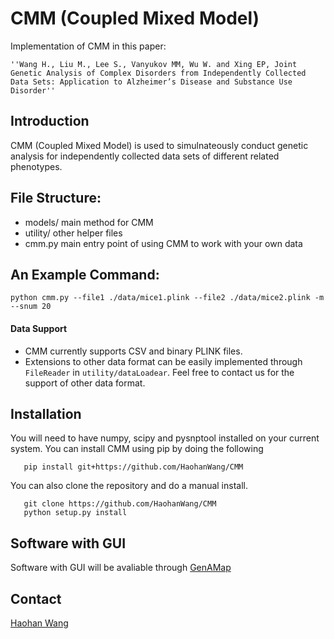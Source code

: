 # CMM (Coupled Mixed Model)

Implementation of CMM in this paper:

    ''Wang H., Liu M., Lee S., Vanyukov MM, Wu W. and Xing EP, Joint Genetic Analysis of Complex Disorders from Independently Collected Data Sets: Application to Alzheimer’s Disease and Substance Use Disorder''

## Introduction

CMM (Coupled Mixed Model) is used to simulnateously conduct genetic analysis for independently collected data sets of different related phenotypes.

## File Structure:

* models/ main method for CMM
* utility/ other helper files
* cmm.py main entry point of using CMM to work with your own data

## An Example Command:

```
python cmm.py --file1 ./data/mice1.plink --file2 ./data/mice2.plink -m --snum 20
```

#### Data Support
* CMM currently supports CSV and binary PLINK files.
* Extensions to other data format can be easily implemented through `FileReader` in `utility/dataLoadear`. Feel free to contact us for the support of other data format.

## Installation
You will need to have numpy, scipy and pysnptool installed on your current system.
You can install CMM using pip by doing the following

```
   pip install git+https://github.com/HaohanWang/CMM
```

You can also clone the repository and do a manual install.
```
   git clone https://github.com/HaohanWang/CMM
   python setup.py install
```
## Software with GUI
Software with GUI will be avaliable through [GenAMap](http://genamap.org/)


## Contact
[Haohan Wang](http://www.cs.cmu.edu/~haohanw/)
